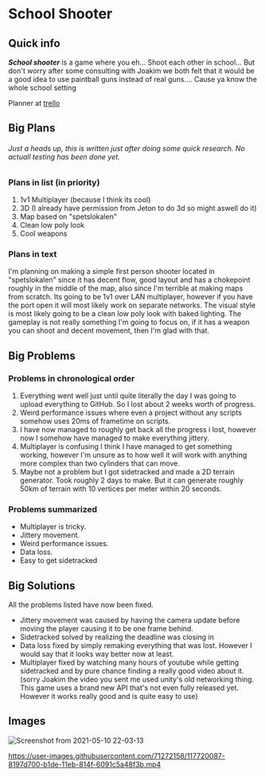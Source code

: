 # School Shooter
## Quick info
**_School shooter_** is a game where you eh... Shoot each other in school... 
But don't worry after some consulting with Joakim we both felt that it would be a good idea to use paintball guns instead of real guns.... Cause ya know the whole school setting

Planner at [trello](https://trello.com/b/TbcSX0QM/school-paintball)
## Big Plans
###### _Just a heads up, this is written just after doing some quick research. No actuall testing has been done yet._
### Plans in list (in priority)
1. 1v1 Multiplayer (because I think its cool)
2. 3D (I already have permission from Jeton to do 3d so might aswell do it)
3. Map based on "spetslokalen"
5. Clean low poly look
6. Cool weapons
### Plans in text
I'm planning on making a simple first person shooter located in "spetslokalen" since it has decent flow, good layout and has a chokepoint roughly in the middle of the map, also since I'm terrible at making maps from scratch. 
Its going to be 1v1 over LAN multiplayer, however if you have the port open it will most likely work on separate networks.
The visual style is most likely going to be a clean low poly look with baked lighting. 
The gameplay is not really something I'm going to focus on, if it has a weapon you can shoot and decent movement, then I'm glad with that.
## Big Problems
### Problems in chronological order
1. Everything went well just until quite literally the day I was going to upload everything to GitHub. So I lost about 2 weeks worth of progress.
2. Weird performance issues where even a project without any scripts somehow uses 20ms of frametime on scripts.
3. I have now managed to roughly get back all the progress i lost, however now I somehow have managed to make everything jittery.
4. Multiplayer is confusing I think I have managed to get something working, however I'm unsure as to how well it will work with anything more complex than two cylinders that can move.
5. Maybe not a problem but I got sidetracked and made a 2D terrain generator. Took roughly 2 days to make. But it can generate roughly 50km of terrain with 10 vertices per meter within 20 seconds.
### Problems summarized
- Multiplayer is tricky.
- Jittery movement.
- Weird performance issues.
- Data loss.
- Easy to get sidetracked
## Big Solutions
All the problems listed have now been fixed. 
- Jittery movement was caused by having the camera update before moving the player causing it to be one frame behind.
- Sidetracked solved by realizing the deadline was closing in
- Data loss fixed by simply remaking everything that was lost. However I would say that it looks way better now at least.
- Multiplayer fixed by watching many hours of youtube while getting sidetracked and by pure chance finding a really good video about it. (sorry Joakim the video you sent me used unity's old networking thing. This game uses a brand new API that's not even fully released yet. However it works really good and is quite easy to use)
## Images
![Screenshot from 2021-05-10 22-03-13](https://user-images.githubusercontent.com/71272158/117717849-a0489e80-b1db-11eb-92cc-6730af64aea3.png)


https://user-images.githubusercontent.com/71272158/117720087-8197d700-b1de-11eb-814f-6091c5a48f3b.mp4


